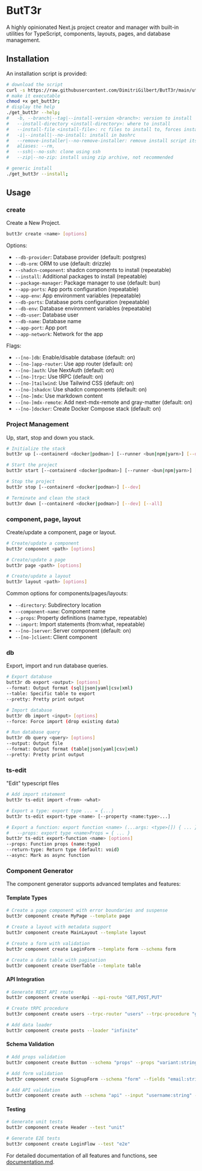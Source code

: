 # ButT3r

A highly opinionated Next.js project creator and manager with built-in utilities for TypeScript, components, layouts, pages, and database management.

## Installation

An installation script is provided:

```bash
# download the script
curl -s https://raw.githubusercontent.com/DimitriGilbert/ButT3r/main/utils/get_butt3r -O;
# make it executable
chmod +x get_butt3r;
# display the help
./get_butt3r --help;
#	-b, --branch|--tag|--install-version <branch>: version to install
#	--install-directory <install-directory>: where to install
#	--install-file <install-file>: rc files to install to, forces install, repeatable
#	-i|--install|--no-install: install in bashrc
#	--remove-installer|--no-remove-installer: remove install script itself
#	aliases: --rm,
#	--ssh|--no-ssh: clone using ssh
#	--zip|--no-zip: install using zip archive, not recommended

# generic install
./get_butt3r --install;
```

## Usage

### create

Create a New Project.

```bash
butt3r create <name> [options]
```

Options:
- `--db-provider`: Database provider (default: postgres)
- `--db-orm`: ORM to use (default: drizzle)
- `--shadcn-component`: shadcn components to install (repeatable)
- `--install`: Additional packages to install (repeatable)
- `--package-manager`: Package manager to use (default: bun)
- `--app-ports`: App ports configuration (repeatable)
- `--app-env`: App environment variables (repeatable)
- `--db-ports`: Database ports configuration (repeatable)
- `--db-env`: Database environment variables (repeatable)
- `--db-user`: Database user
- `--db-name`: Database name
- `--app-port`: App port
- `--app-network`: Network for the app

Flags:
- `--[no-]db`: Enable/disable database (default: on)
- `--[no-]app-router`: Use app router (default: on)
- `--[no-]auth`: Use NextAuth (default: on)
- `--[no-]trpc`: Use tRPC (default: on)
- `--[no-]tailwind`: Use Tailwind CSS (default: on)
- `--[no-]shadcn`: Use shadcn components (default: on)
- `--[no-]mdx`: Use markdown content
- `--[no-]mdx-remote`: Add next-mdx-remote and gray-matter (default: on)
- `--[no-]docker`: Create Docker Compose stack (default: on)

### Project Management

Up, start, stop and down you stack.

```bash
# Initialize the stack
butt3r up [--containerd <docker|podman>] [--runner <bun|npm|yarn>] [--dev]

# Start the project
butt3r start [--containerd <docker|podman>] [--runner <bun|npm|yarn>] [--dev]

# Stop the project
butt3r stop [--containerd <docker|podman>] [--dev]

# Terminate and clean the stack
butt3r down [--containerd <docker|podman>] [--dev] [--all]
```

### component, page, layout

Create/update a component, page or layout.

```bash
# Create/update a component
butt3r component <path> [options]

# Create/update a page
butt3r page <path> [options]

# Create/update a layout
butt3r layout <path> [options]
```

Common options for components/pages/layouts:
- `--directory`: Subdirectory location
- `--component-name`: Component name
- `--props`: Property definitions (name:type, repeatable)
- `--import`: Import statements (from:what, repeatable)
- `--[no-]server`: Server component (default: on)
- `--[no-]client`: Client component

### db

Export, import and run database queries.

```bash
# Export database
butt3r db export <output> [options]
--format: Output format (sql|json|yaml|csv|xml)
--table: Specific table to export
--pretty: Pretty print output

# Import database
butt3r db import <input> [options]
--force: Force import (drop existing data)

# Run database query
butt3r db query <query> [options]
--output: Output file
--format: Output format (table|json|yaml|csv|xml)
--pretty: Pretty print output
```

### ts-edit

"Edit" typescript files

```bash
# Add import statement
butt3r ts-edit import <from> <what>

# Export a type: export type ... = {...}
butt3r ts-edit export-type <name> [--property <name:type>...]

# Export a function: export function <name> (...args: <type>[]) { ... }
#   --props: export type <name>Props = { ... }
butt3r ts-edit export-function <name> [options]
--props: Function props (name:type)
--return-type: Return type (default: void)
--async: Mark as async function
```

### Component Generator

The component generator supports advanced templates and features:

#### Template Types
```bash
# Create a page component with error boundaries and suspense
butt3r component create MyPage --template page

# Create a layout with metadata support
butt3r component create MainLayout --template layout

# Create a form with validation
butt3r component create LoginForm --template form --schema form

# Create a data table with pagination
butt3r component create UserTable --template table
```

#### API Integration
```bash
# Generate REST API route
butt3r component create userApi --api-route "GET,POST,PUT"

# Create tRPC procedure
butt3r component create users --trpc-router "users" --trpc-procedure "getUsers" --loader "query"

# Add data loader
butt3r component create posts --loader "infinite"
```

#### Schema Validation
```bash
# Add props validation
butt3r component create Button --schema "props" --props "variant:string" --props "size:string"

# Add form validation
butt3r component create SignupForm --schema "form" --fields "email:string|email()" --fields "password:string|min(8)"

# Add API validation
butt3r component create auth --schema "api" --input "username:string" --input "password:string"
```

#### Testing
```bash
# Generate unit tests
butt3r component create Header --test "unit"

# Generate E2E tests
butt3r component create LoginFlow --test "e2e"
```

For detailed documentation of all features and functions, see [documentation.md](documentation.md).

